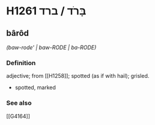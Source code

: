 # H1261 בָּרֹד / ברד

## bârôd

_(baw-rode' | baw-RODE | ba-RODE)_

### Definition

adjective; from [[H1258]]; spotted (as if with hail); grisled.

- spotted, marked
### See also

[[G4164]]

